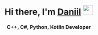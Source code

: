 <h1 align="center">Hi there, I'm <a href="https://t.me/razemint" target="_blank">Daniil</a> 
<img src="https://media.tenor.com/-169fSymeTgAAAAi/anime-girl.gif" height="32"/></h1>
<h3 align="center">C++, C#, Python, Kotlin Developer</h3>
<a href="https://iimg.su/i/Ds769"><img style="float: right;" alt="" src="https://s.iimg.su/s/18/th_lfXJeM4R5NfRV656wzf327ouQSehUvsFrVKxnJDN.jpg"></a>
<!--
**mintraze/mintraze** is a ✨ _special_ ✨ repository because its `README.md` (this file) appears on your GitHub profile.

Here are some ideas to get you started:

- 🔭 I’m currently working on ...
- 🌱 I’m currently learning ...
- 👯 I’m looking to collaborate on ...
- 🤔 I’m looking for help with ...
- 💬 Ask me about ...
- 📫 How to reach me: ...
- 😄 Pronouns: ...
- ⚡ Fun fact: ...
-->
